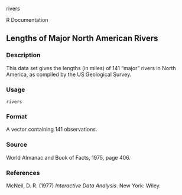 rivers

R Documentation

## Lengths of Major North American Rivers

### Description

This data set gives the lengths (in miles) of 141 “major” rivers in North
America, as compiled by the US Geological Survey.

### Usage

    rivers

### Format

A vector containing 141 observations.

### Source

World Almanac and Book of Facts, 1975, page 406.

### References

McNeil, D. R. (1977) _Interactive Data Analysis_. New York: Wiley.

